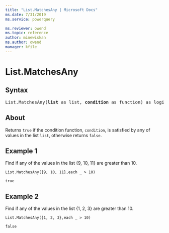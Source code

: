 ```yaml
---
title: "List.MatchesAny | Microsoft Docs"
ms.date: 7/31/2019
ms.service: powerquery

ms.reviewer: owend
ms.topic: reference
author: minewiskan
ms.author: owend
manager: kfile
---
```

# List.MatchesAny

## Syntax

<pre>
List.MatchesAny(<b>list</b> as list, <b>condition</b> as function) as logical
</pre>
  
## About  
Returns `true` if the condition function, `condition`, is satisfied by any of values in the list `list`, otherwise returns `false`.

## Example 1
Find if any of the values in the list {9, 10, 11} are greater than 10.

```powerquery-m
List.MatchesAny({9, 10, 11},each _ > 10)
```

`true`

## Example 2
Find if any of the values in the list {1, 2, 3} are greater than 10.

```powerquery-m
List.MatchesAny({1, 2, 3},each _ > 10)
```

`false`
